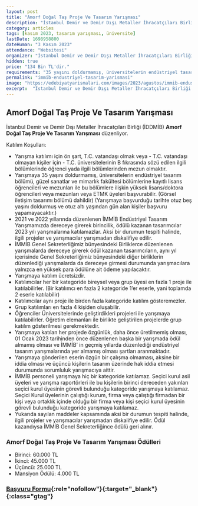 ```yaml
---
layout: post
title: "Amorf Doğal Taş Proje Ve Tasarım Yarışması"
description: "İstanbul Demir ve Demir Dışı Metaller İhracatçıları Birliği (İDDMİB) 'Amorf Doğal Taş Proje Ve Tasarım Yarışması' düzenliyor."
category: articles
tags: [kasım 2023, tasarım yarışması, üniversite]
lastDate: 1698958800
dateHuman: "3 Kasım 2023"
attendance: "Websitesi"
organizer: "İstanbul Demir ve Demir Dışı Metaller İhracatçıları Birliği (İDDMİB)"
hidden: true
price: "134 Bin TL'dir."
requirements: "35 yaşını doldurmamış, üniversitelerin endüstriyel tasarım bölümü, güzel sanatlar ve mimarlık fakültesi bölümlerine kayıtlı lisans öğrencileri ve mezunları ile bu bölümlere ilişkin yüksek lisans/doktora öğrencileri veya mezunları veya ETMK üyeleri katılabilir."
permalink: "immib-endustriyel-tasarim-yarismasi"
image: "https://edebiyatyarismalari.com/images/2023/agustos/immib-endustriyel-tasarim-yarismasi.jpg"
excerpt:  "İstanbul Demir ve Demir Dışı Metaller İhracatçıları Birliği (İDDMİB) <strong> Amorf Doğal Taş Proje Ve Tasarım Yarışması </strong> düzenliyor."
---
```


## Amorf Doğal Taş Proje Ve Tasarım Yarışması
İstanbul Demir ve Demir Dışı Metaller İhracatçıları Birliği (İDDMİB) **Amorf Doğal Taş Proje Ve Tasarım Yarışması** düzenliyor.  

Katılım Koşulları:
- Yarışma katılımı için ön şart, T.C. vatandaşı olmak veya - T.C. vatandaşı olmayan kişiler için - T.C. üniversitelerinin B fıkrasında sözü edilen ilgili bölümlerinde öğrenci yada ilgili bölümlerinden mezun olmaktır.
- Yarışmaya 35 yaşını doldurmamış, üniversitelerin endüstriyel tasarım bölümü, güzel sanatlar ve mimarlık fakültesi bölümlerine kayıtlı lisans öğrencileri ve mezunları ile bu bölümlere ilişkin yüksek lisans/doktora öğrencileri veya mezunları veya ETMK üyeleri başvurabilir. (Görsel iletişim tasarımı bölümü dahildir) (Yarışmaya başvurduğu tarihte otuz beş yaşını doldurmuş ve otuz altı yaşından gün alan kişiler başvuru yapamayacaktır.)
- 2021 ve 2022 yıllarında düzenlenen İMMİB Endüstriyel Tasarım Yarışmamızda dereceye girerek birincilik, ödülü kazanan tasarımcılar 2023 yılı yarışmalarına katılamazlar. Aksi bir durumun tespiti halinde, ilgili projeler ve yarışmacılar yarışmadan diskalifiye edilir.
- İMMİB Genel Sekreterliğimiz bünyesindeki Birliklerce düzenlenen yarışmalarda dereceye girerek ödül kazanan tasarımcıların, aynı yıl içerisinde Genel Sekreterliğimiz bünyesindeki diğer birliklerin düzenlediği yarışmalarda da dereceye girmesi durumunda yarışmacılara yalnızca en yüksek para ödülüne ait ödeme yapılacaktır.
- Yarışmaya katılım ücretsizdir.
- Katılımcılar her bir kategoride bireysel veya grup üyesi en fazla 1 proje ile katılabilirler. (Bir katılımcı en fazla 2 kategoride 1’er eserle, yani toplamda 2 eserle katılabilir)
- Katılımcılar aynı proje ile birden fazla kategoride katılım gösteremezler.
- Grup katılımları en fazla 4 kişiden oluşabilir.
- Öğrenciler Üniversitelerinde geliştirdikleri projeleri ile yarışmaya katılabilirler. Öğretim elemanları ile birlikte geliştirilen projelerde grup katılım gösterilmesi gerekmektedir.
- Yarışmaya katılan her projede özgünlük, daha önce üretilmemiş olması, 01 Ocak 2023 tarihinden önce düzenlenen başka bir yarışmada ödül almamış olması ve İMMİB’ in geçmiş yıllarda düzenlediği endüstriyel tasarım yarışmalarında yer almamış olması şartları aranmaktadır.
- Yarışmaya gönderilen eserin özgün bir çalışma olmaması, aksine bir iddia olması ve üçüncü kişilerin tasarım üzerinde hak iddia etmesi durumunda sorumluluk yarışmacıya aittir.
- İMMİB personeli yarışmaya hiç bir kategoride katılamaz. Seçici kurul asil üyeleri ve yarışma raportörleri ile bu kişilerin birinci dereceden yakınları seçici kurul üyesinin görevli bulunduğu kategoride yarışmaya katılamaz. Seçici Kurul üyelerinin çalıştığı kurum, firma veya çalıştığı firmadan bir kişi veya ortaklık içinde olduğu bir firma veya kişi seçici kurul üyesinin görevli bulunduğu kategoride yarışmaya katılamaz.
- Yukarıda sayılan maddeler kapsamında aksi bir durumun tespiti halinde, ilgili projeler ve yarışmacılar yarışmadan diskalifiye edilir. Ödül kazandıysa İMMİB Genel Sekreterliğince ödülü geri alınır.


### Amorf Doğal Taş Proje Ve Tasarım Yarışması Ödülleri
- Birinci: 60.000 TL 
- İkinci: 45.000 TL 
- Üçüncü: 25.000 TL 
- Mansiyon Ödülü: 4.000 TL



### [Başvuru Formu](http://tasarim.immib.org.tr/tr/basvuru-yap/?ref=edebiyatyarismalari.com){:rel="nofollow"}{:target="_blank"}{:class="gtag"}
